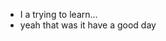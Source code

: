 - I a trying to learn...
- yeah that was it have a good day

<!---
VENDingMachin3/VENDingMachin3 is a ✨ special ✨ repository because its `README.md` (this file) appears on your GitHub profile.
You can click the Preview link to take a look at your changes.
--->
